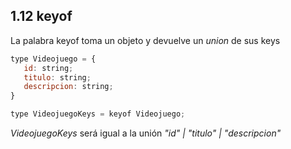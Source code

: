 ## 1.12 keyof

La palabra keyof toma un objeto y devuelve un *union* de sus keys

``` javascript
type Videojuego = {
   id: string;
   titulo: string;
   descripcion: string;
}

type VideojuegoKeys = keyof Videojuego;
```

*VideojuegoKeys* será igual a la unión *"id" \| "titulo" \|
"descripcion"*

